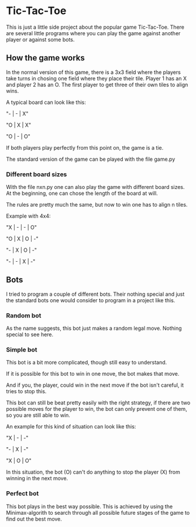 # Tic-Tac-Toe

This is just a little side project about the popular game Tic-Tac-Toe.
There are several little programs where you can play the game against another player or against some bots.

## How the game works

In the normal version of this game, there is a 3x3 field where the players take turns in chosing one field where they place their tile. Player 1 has an X and player 2 has an O. The first player to get three of their own tiles to align wins.

A typical board can look like this:

"- | - | X"

"O | X | X"

"O | - | O"

If both players play perfectly from this point on, the game is a tie.

The standard version of the game can be played with the file game.py

### Different board sizes

With the file nxn.py one can also play the game with different board sizes. At the beginning, one can chose the length of the board at will.

The rules are pretty much the same, but now to win one has to align n tiles.

Example with 4x4:

"X | - | - | O"

"O | X | O | -"

"- | X | O | -"

"- | - | X | -"


## Bots

I tried to program a couple of different bots. Their nothing special and just the standard bots one would consider to program in a project like this.

### Random bot

As the name suggests, this bot just makes a random legal move. Nothing special to see here.

### Simple bot

This bot is a bit more complicated, though still easy to understand.

If it is possible for this bot to win in one move, the bot makes that move.

And if you, the player, could win in the next move if the bot isn't careful, it tries to stop this.

This bot can still be beat pretty easily with the right strategy, if there are two possible moves for the player to win, the bot can only prevent one of them, so you are still able to win.

An example for this kind of situation can look like this:

"X | - | -"

"- | X | -"

"X | O | O"


In this situation, the bot (O) can't do anything to stop the player (X) from winning in the next move.

### Perfect bot

This bot plays in the best way possible. This is achieved by using the Minimax-algorith to search through all possible future stages of the game to find out the best move.